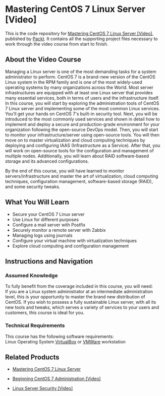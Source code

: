 # Mastering CentOS 7 Linux Server [Video]
This is the code repository for [Mastering CentOS 7 Linux Server [Video]](https://www.packtpub.com/networking-and-servers/mastering-centos-7-linux-server-video?utm_source=github&utm_medium=repository&utm_campaign=9781787284524), published by [Packt](https://www.packtpub.com/?utm_source=github). It contains all the supporting project files necessary to work through the video course from start to finish.
## About the Video Course
Managing a Linux server is one of the most demanding tasks for a system administrator to perform. CentOS 7 is a brand-new version of the CentOS Linux system in the RPM family and is one of the most widely-used operating systems by many organizations across the World. Most server infrastructures are equipped with at least one Linux server that provides many essential services, both in terms of users and the infrastructure itself.
In this course, you will start by exploring the administration tools of CentOS 7 Linux server and implementing some of the most common Linux services. You'll get your hands on CentOS 7's built-in security tool. Next, you will be introduced to the most commonly used services and shown in detail how to implement and deploy a secure and production-grade environment for your organization following the open-source DevOps model. Then, you will start to monitor your infrastructure/server using open-source tools. You will then move on to master virtualization and cloud computing techniques by deploying and configuring IAAS (Infrastructure as a Service). After that, you will work on open-source tools for the configuration and management of multiple nodes. Additionally, you will learn about RAID software-based storage and its advanced configurations.

By the end of this course, you will have learned to monitor servers/infrastructure and master the art of virtualization, cloud computing techniques, configuration management, software-based storage (RAID), and some security tweaks.

<H2>What You Will Learn</H2>
<DIV class=book-info-will-learn-text>
<UL>
<LI>Secure your CentOS 7 Linux server 
<LI>Use Linux for different purposes 
<LI>Configure a mail server with Postfix 
<LI>Securely monitor a remote server with Zabbix 
<LI>Managing logs using journals 
<LI>Configure your virtual machine with virtualization techniques
<LI>Explore cloud computing and configuration management </LI></UL></DIV>

## Instructions and Navigation
### Assumed Knowledge
To fully benefit from the coverage included in this course, you will need:<br/>
If you are a Linux system administrator at an intermediate administration level, this is your opportunity to master the brand new distribution of CentOS. If you wish to possess a fully sustainable Linux server, with all its new tools and tweaks, which serves a variety of services to your users and customers, this course is ideal for you.
### Technical Requirements
This course has the following software requirements:<br/>
Linux Operating System
[VirtualBox](https://www.virtualbox.org/) or [VMWare](https://www.vmware.com/in.html) workstation

## Related Products
* [Mastering CentOS 7 Linux Server](https://www.packtpub.com/networking-and-servers/mastering-centos-7-linux-server?utm_source=github&utm_medium=repository&utm_campaign=9781785282393)

* [Beginning CentOS 7 Administration [Video]](https://www.packtpub.com/networking-and-servers/beginning-centos-7-administration-video?utm_source=github&utm_medium=repository&utm_campaign=9781788294973)

* [Linux Server Security [Video]](https://www.packtpub.com/virtualization-and-cloud/linux-server-security-video?utm_source=github&utm_medium=repository&utm_campaign=9781789131888)

